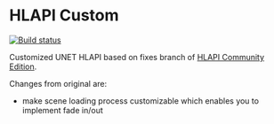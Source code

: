 # HLAPI Custom

[![Build status](https://ci.appveyor.com/api/projects/status/g22xd40dlg6opj9n/branch/master?svg=true)](https://ci.appveyor.com/project/CdecPGL/hlapi-custom/branch/master)

Customized UNET HLAPI based on fixes branch of [HLAPI Community Edition](https://github.com/vis2k/HLAPI-Community-Edition).

Changes from original are:

- make scene loading process customizable which enables you to implement fade in/out
